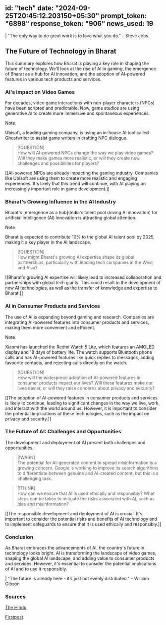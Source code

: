 
id: "tech"
date: "2024-09-25T20:45:12.203150+05:30"
prompt_token: "6898"
response_token: "906"
news_used: 19
------
| "The only way to do great work is to love what you do." – Steve Jobs

## The Future of Technology in Bharat

This summary explores how Bharat is playing a key role in shaping the future of technology. We'll look at the rise of AI in gaming, the emergence of Bharat as a hub for AI innovation, and the adoption of AI-powered features in various tech products and services. 

### AI's Impact on Video Games

For decades, video game interactions with non-player characters (NPCs) have been scripted and predictable. Now, game studios are using generative AI to create more immersive and spontaneous experiences.  

> [!NOTE]  
> Ubisoft, a leading gaming company, is using an in-house AI tool called Ghostwriter to assist game writers in crafting NPC dialogue. 

> [!QUESTION]  
>  How will AI-powered NPCs change the way we play video games? Will they make games more realistic, or will they create new challenges and possibilities for players?

[[AI-powered NPCs are already impacting the gaming industry. Companies like Ubisoft are using them to create more realistic and engaging experiences. It's likely that this trend will continue, with AI playing an increasingly important role in game development.]]

### Bharat's Growing Influence in the AI Industry

Bharat's [emergence as a hub](India's talent pool driving AI innovation) for artificial intelligence (AI) innovation is attracting global attention. 

> [!NOTE]  
> Bharat is expected to contribute 10% to the global AI talent pool by 2025, making it a key player in the AI landscape.

> [!QUESTION]  
> How might Bharat's growing AI expertise shape its global partnerships, particularly with leading tech companies in the West and Asia?

[[Bharat's growing AI expertise will likely lead to increased collaboration and partnerships with global tech giants. This could result in the development of new AI technologies, as well as the transfer of knowledge and expertise to Bharat.]]

### AI in Consumer Products and Services

The use of AI is expanding beyond gaming and research. Companies are integrating AI-powered features into consumer products and services, making them more convenient and efficient. 

> [!NOTE]  
> Xiaomi has launched the Redmi Watch 5 Lite, which features an AMOLED display and 18 days of battery life. The watch supports Bluetooth phone calls and has AI-powered features like quick replies to messages, adding favourite contacts, and rejecting calls directly on the watch.

> [!QUESTION]  
> How will the widespread adoption of AI-powered features in consumer products impact our lives? Will these features make our lives easier, or will they raise concerns about privacy and security?

[[The adoption of AI-powered features in consumer products and services is likely to continue, leading to significant changes in the way we live, work, and interact with the world around us. However, it is important to consider the potential implications of these technologies, such as the impact on privacy and security.]]

### The Future of AI: Challenges and Opportunities

The development and deployment of AI present both challenges and opportunities.

> [!WARN]  
> The potential for AI-generated content to spread misinformation is a growing concern. Google is working to improve its search algorithms to differentiate between genuine and AI-created content, but this is a challenging task.

> [!THINK]  
> How can we ensure that AI is used ethically and responsibly? What steps can be taken to mitigate the risks associated with AI, such as bias and misinformation?

[[The responsible development and deployment of AI is crucial. It's important to consider the potential risks and benefits of AI technology and to implement safeguards to ensure that it is used ethically and responsibly.]]


### Conclusion

As Bharat embraces the advancements of AI, the country's future in technology looks bright. AI is transforming the landscape of video games, shaping the global AI landscape, and adding value to consumer products and services. However, it's essential to consider the potential implications of AI and to use it responsibly. 

| "The future is already here - it’s just not evenly distributed." – William Gibson

### Sources

[The Hindu](https://www.thehindu.com/)

[Firstpost](https://www.firstpost.com/) 

